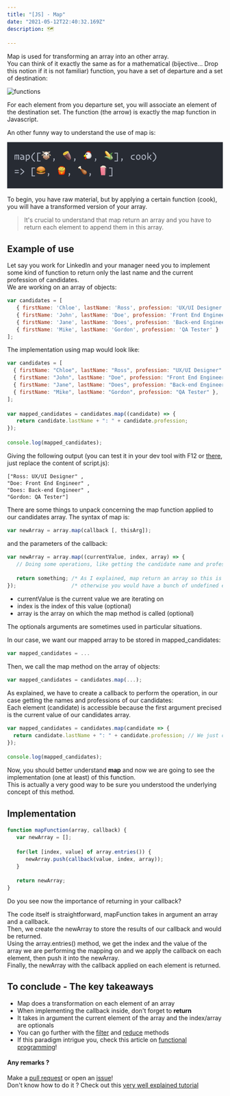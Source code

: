```yaml
---
title: "[JS] - Map"
date: "2021-05-12T22:40:32.169Z"
description: 🗺️

---
```


Map is used for transforming an array into an other array.  
You can think of it exactly the same as for a mathematical (bijective... Drop this notion if it is not familiar) function, you have a set of departure and a set of destination:  

<img src="https://upload.wikimedia.org/wikipedia/commons/6/64/Codomain2.SVG" alt="functions" width="600"/>

For each element from you departure set, you will associate an element of the destination set. The function (the arrow) is exactly the map function in Javascript.  

An other funny way to understand the use of map is:  

![map](./map.png)

To begin, you have raw material, but by applying a certain function (cook), you will have a transformed version of your array.  

> It's crucial to understand that map return an array and you have to return each element to append them in this array.


## Example of use

Let say you work for LinkedIn and your manager need you to implement some kind of function to return only the last name and the current profession of candidates.  
We are working on an array of objects:

```js
var candidates = [
   { firstName: 'Chloe', lastName: 'Ross', profession: 'UX/UI Designer' },
   { firstName: 'John', lastName: 'Doe', profession: 'Front End Engineer' },
   { firstName: 'Jane', lastName: 'Does', profession: 'Back-end Engineer' },
   { firstName: 'Mike', lastName: 'Gordon', profession: 'QA Tester' }
];

```

The implementation using map would look like:

```js
var candidates = [
  { firstName: "Chloe", lastName: "Ross", profession: "UX/UI Designer" },
  { firstName: "John", lastName: "Doe", profession: "Front End Engineer" },
  { firstName: "Jane", lastName: "Does", profession: "Back-end Engineer" },
  { firstName: "Mike", lastName: "Gordon", profession: "QA Tester" },
];

var mapped_candidates = candidates.map((candidate) => {
   return candidate.lastName + ": " + candidate.profession;
});

console.log(mapped_candidates);

```


Giving the following output (you can test it in your dev tool with F12 or [there](https://playcode.io/new/), just replace the content of script.js):

```
["Ross: UX/UI Designer" ,
"Doe: Front End Engineer" ,
"Does: Back-end Engineer" ,
"Gordon: QA Tester"]

```

There are some things to unpack concerning the map function applied to our candidates array. The syntax of map is:

```js
var newArray = array.map(callback [, thisArg]);
```


and the parameters of the callback:

```js
var newArray = array.map((currentValue, index, array) => {
   // Doing some operations, like getting the candidate name and profession
   
   return something; /* As I explained, map return an array so this is MANDATORY */
});                  /* otherwise you would have a bunch of undefined elements */

```

- currentValue is the current value we are iterating on
- index is the index of this value (optional)
- array is the array on which the map method is called (optional)

The optionals arguments are sometimes used in particular situations.

In our case, we want our mapped array to be stored in mapped_candidates:

```js
var mapped_candidates = ...
```

Then, we call the map method on the array of objects:

```js
var mapped_candidates = candidates.map(...);
```

As explained, we have to create a callback to perform the operation, in our case getting the names and professions of our candidates:  
Each element (candidate) is accessible because the first argument precised is the current value of our candidates array.

```js
var mapped_candidates = candidates.map(candidate => {
  return candidate.lastName + ": " + candidate.profession; // We just concatenate strings
});

console.log(mapped_candidates);
```

Now, you should better understand **map** and now we are going to see the implementation (one at least) of this function.  
This is actually a very good way to be sure you understood the underlying concept of this method. 

## Implementation

```js
function mapFunction(array, callback) {
   var newArray = [];

   for(let [index, value] of array.entries()) {
      newArray.push(callback(value, index, array));
   }

   return newArray;
}

```

Do you see now the importance of returning in your callback?

The code itself is straightforward, mapFunction takes in argument an array and a callback.  
Then, we create the newArray to store the results of our callback and would be returned.  
Using the array.entries() method, we get the index and the value of the array we are performing the mapping on and we apply the callback on each element, then push it into the newArray.  
Finally, the newArray with the callback applied on each element is returned.

## To conclude - The key takeaways

- Map does a transformation on each element of an array
- When implementing the callback inside, don't forget to **return**
- It takes in argument the current element of the array and the index/array are optionals 
- You can go further with the [filter](../filter) and [reduce](../reduce) methods
- If this paradigm intrigue you, check this article on [functional programming](../functional-programming)!

#### Any remarks ?

Make a [pull request](https://github.com/ackermannQ/quentinackermann) or open an [issue](https://github.com/ackermannQ/quentinackermann/issues)!  
Don't know how to do it ? Check out this [very well explained tutorial](https://opensource.com/article/19/7/create-pull-request-github)

